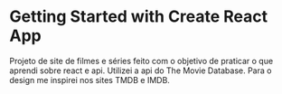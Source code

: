 # Getting Started with Create React App

Projeto de site de filmes e séries feito com o objetivo de praticar o que aprendi sobre react e api.
Utilizei a api do The Movie Database.
Para o design me inspirei nos sites TMDB e IMDB.
